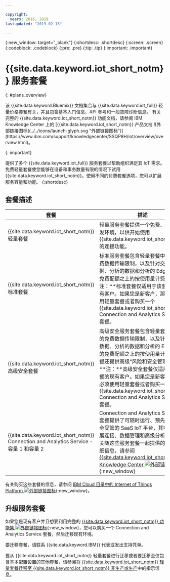 ```yaml
---

copyright:
  years: 2016, 2019
lastupdated: "2019-02-13"

---
```


{:new_window: target="\_blank"}
{:shortdesc: .shortdesc}
{:screen: .screen}
{:codeblock: .codeblock}
{:pre: .pre}
{:tip: .tip}
{:important: .important}

# {{site.data.keyword.iot_short_notm}} 服务套餐
{: #plans_overview}

<p>该 {{site.data.keyword.Bluemix}} 文档集合与 {{site.data.keyword.iot_full}} 轻量价格套餐有关，并且包含基本入门信息、API 参考和一般故障诊断信息。
有关完整的 {{site.data.keyword.iot_short_notm}} 功能文档，请参阅 IBM Knowledge Center 上的 [{{site.data.keyword.iot_short_notm}} 产品文档 ![外部链接图标](../../icons/launch-glyph.svg "外部链接图标")](https://www.ibm.com/support/knowledgecenter/SSQP8H/iot/overview/overview.html)。</p>
{: important}

提供了多个 {{site.data.keyword.iot_full}} 服务套餐以帮助组织满足其 IoT 需求。免费轻量套餐使您能够在设备和事务数量有限的情况下试用 {{site.data.keyword.iot_short_notm}}。使用不同的付费套餐选项，您可以扩展服务容量和功能。
{:shortdesc}

## 套餐描述

套餐|描述
---------- | ------------
{{site.data.keyword.iot_short_notm}} 轻量套餐|轻量服务套餐提供一个免费、轻量级开发环境，以供开始使用 {{site.data.keyword.iot_short_notm}} 的连接功能。
{{site.data.keyword.iot_short_notm}} 标准套餐|标准服务套餐包含轻量套餐中提供的免费数据传输限制，以及针对交换的数据、分析的数据和分析的 Edge 数据的免费配额之上的按使用量计费。**注：**标准套餐仅适用于该套餐的现有客户。如果您是新客户，那么必须使用轻量套餐或者购买一个 {{site.data.keyword.iot_short_notm}} Connection and Analytics Service 套餐。
{{site.data.keyword.iot_short_notm}} 高级安全套餐|高级安全服务套餐包含轻量套餐中提供的免费数据传输限制，以及针对交换的数据、分析的数据和分析的 Edge 数据的免费配额之上的按使用量计费。此套餐还提供高级“风险和安全管理”功能。**注：**高级安全套餐仅适用于该套餐的现有客户。如果您是新客户，那么必须使用轻量套餐或者购买一个 {{site.data.keyword.iot_short_notm}} Connection and Analytics Service 套餐。
{{site.data.keyword.iot_short_notm}} Connection and Analytics Service - 容量 1 和容量 2|Connection and Analytics Service 套餐提供了可随时运行、预先集成且完全受管的 SaaS IoT 平台，其中包含扩展连接、数据管理和高级分析功能。有关随这些服务套餐一起提供的功能的详细信息，请参阅 [{{site.data.keyword.iot_short_notm}} Knowledge Center ![外部链接图标](../../icons/launch-glyph.svg "外部链接图标")](https://www.ibm.com/support/knowledgecenter/SSQP8H/iot/overview/overview.html){:new_window}

有关购买这些套餐的信息，请参阅 [IBM Cloud 目录中的 Internet of Things Platform ![外部链接图标](../../icons/launch-glyph.svg "外部链接图标")](https://cloud.ibm.com/catalog/services/internet-of-things-platform){:new_window}。

## 升级服务套餐

如果您是现有客户并且想要利用完整的 [{{site.data.keyword.iot_short_notm}} 功能集 ![外部链接图标](../../icons/launch-glyph.svg "外部链接图标")](https://www.ibm.com/support/knowledgecenter/SSQP8H/iot/overview/overview.html){:new_window}，您可以购买一个 Connection and Analytics Service 套餐，然后迁移现有环境。

要迁移套餐，请联系 {{site.data.keyword.IBM}} 代表或发出支持凭单。

<!--- - To migrate from {{site.data.keyword.iot_short_notm}} Standard and Advanced Security plans, contact your {{site.data.keyword.IBM}} representative or raise a support ticket.--->
要从 {{site.data.keyword.iot_short_notm}} 轻量套餐进行迁移或者要迁移至仅包含基本配置设置的其他套餐，请参阅[将 {{site.data.keyword.iot_short_notm}} 轻量套餐迁移至 {{site.data.keyword.iot_short_notm}} 非生产或生产](/docs/IoT/org_migration.html)中的指示信息。
